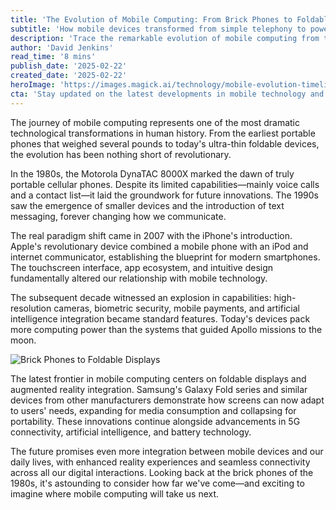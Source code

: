 ```yaml
---
title: 'The Evolution of Mobile Computing: From Brick Phones to Foldable Displays'
subtitle: 'How mobile devices transformed from simple telephony to powerful pocket computers'
description: 'Trace the remarkable evolution of mobile computing from the early days of bulky portable phones to today's sophisticated foldable devices, exploring how these technological advances have transformed our daily lives and communication methods.'
author: 'David Jenkins'
read_time: '8 mins'
publish_date: '2025-02-22'
created_date: '2025-02-22'
heroImage: 'https://images.magick.ai/technology/mobile-evolution-timeline.jpg'
cta: 'Stay updated on the latest developments in mobile technology and digital transformation. Follow us on LinkedIn for in-depth analysis and breaking news in the tech industry.'
---
```


The journey of mobile computing represents one of the most dramatic technological transformations in human history. From the earliest portable phones that weighed several pounds to today's ultra-thin foldable devices, the evolution has been nothing short of revolutionary.

In the 1980s, the Motorola DynaTAC 8000X marked the dawn of truly portable cellular phones. Despite its limited capabilities—mainly voice calls and a contact list—it laid the groundwork for future innovations. The 1990s saw the emergence of smaller devices and the introduction of text messaging, forever changing how we communicate.

The real paradigm shift came in 2007 with the iPhone's introduction. Apple's revolutionary device combined a mobile phone with an iPod and internet communicator, establishing the blueprint for modern smartphones. The touchscreen interface, app ecosystem, and intuitive design fundamentally altered our relationship with mobile technology.

The subsequent decade witnessed an explosion in capabilities: high-resolution cameras, biometric security, mobile payments, and artificial intelligence integration became standard features. Today's devices pack more computing power than the systems that guided Apollo missions to the moon.

![Brick Phones to Foldable Displays](https://images.magick.ai/technology/mobile-evolution-timeline.jpg)

The latest frontier in mobile computing centers on foldable displays and augmented reality integration. Samsung's Galaxy Fold series and similar devices from other manufacturers demonstrate how screens can now adapt to users' needs, expanding for media consumption and collapsing for portability. These innovations continue alongside advancements in 5G connectivity, artificial intelligence, and battery technology.

The future promises even more integration between mobile devices and our daily lives, with enhanced reality experiences and seamless connectivity across all our digital interactions. Looking back at the brick phones of the 1980s, it's astounding to consider how far we've come—and exciting to imagine where mobile computing will take us next.